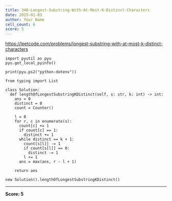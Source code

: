 ```yaml
---
title: 340-Longest-Substring-With-At-Most-K-Distinct-Characters
date: 2025-01-03
author: Your Name
cell_count: 6
score: 5
---
```


https://leetcode.com/problems/longest-substring-with-at-most-k-distinct-characters


```
import pyutil as pyu
pyu.get_local_pyinfo()
```


```
print(pyu.ps2("python-dotenv"))
```


```
from typing import List
```


```
class Solution:
  def lengthOfLongestSubstringKDistinct(self, s: str, k: int) -> int:
    ans = 0
    distinct = 0
    count = Counter()

    l = 0
    for r, c in enumerate(s):
      count[c] += 1
      if count[c] == 1:
        distinct += 1
      while distinct == k + 1:
        count[s[l]] -= 1
        if count[s[l]] == 0:
          distinct -= 1
        l += 1
      ans = max(ans, r - l + 1)

    return ans
```


```
new Solution().lengthOfLongestSubstringKDistinct()
```


---
**Score: 5**
